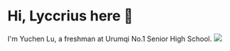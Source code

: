 # Hi, Lyccrius here 👋

I'm Yuchen Lu, a freshman at Urumqi No.1 Senior High School.
[![](https://luogu.wao3.cn/api/practice?id=278046&card_width=1080)](https://www.luogu.com.cn/user/278046)

<!--
**Lyccrius/Lyccrius** is a ✨ _special_ ✨ repository because its `README.md` (this file) appears on your GitHub profile.

Here are some ideas to get you started:

- 🔭 I’m currently working on ...
- 🌱 I’m currently learning ...
- 👯 I’m looking to collaborate on ...
- 🤔 I’m looking for help with ...
- 💬 Ask me about ...
- 📫 How to reach me: ...
- 😄 Pronouns: ...
- ⚡ Fun fact: ...
-->
